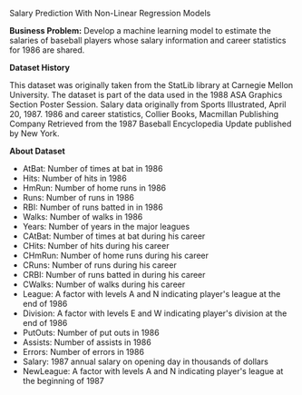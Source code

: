 Salary Prediction With Non-Linear Regression Models

**Business Problem:** Develop a machine learning model to estimate the salaries of baseball players whose salary information and career statistics for 1986 are shared.

**Dataset History**

This dataset was originally taken from the StatLib library at Carnegie Mellon University. The dataset is part of the data used in the 1988 ASA Graphics Section Poster Session. Salary data originally from Sports Illustrated, April 20, 1987. 1986 and career statistics, Collier Books, Macmillan Publishing Company Retrieved from the 1987 Baseball Encyclopedia Update published by New York.

**About Dataset**
* AtBat: Number of times at bat in 1986
* Hits: Number of hits in 1986
* HmRun: Number of home runs in 1986
* Runs: Number of runs in 1986
* RBI: Number of runs batted in in 1986
* Walks: Number of walks in 1986
* Years: Number of years in the major leagues
* CAtBat: Number of times at bat during his career
* CHits: Number of hits during his career
* CHmRun: Number of home runs during his career
* CRuns: Number of runs during his career
* CRBI: Number of runs batted in during his career
* CWalks: Number of walks during his career
* League: A factor with levels A and N indicating player's league at the end of 1986
* Division: A factor with levels E and W indicating player's division at the end of 1986
* PutOuts: Number of put outs in 1986
* Assists: Number of assists in 1986
* Errors: Number of errors in 1986
* Salary: 1987 annual salary on opening day in thousands of dollars
* NewLeague: A factor with levels A and N indicating player's league at the beginning of 1987
